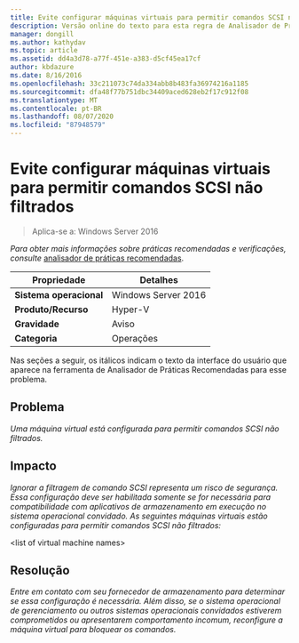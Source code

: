```yaml
---
title: Evite configurar máquinas virtuais para permitir comandos SCSI não filtrados
description: Versão online do texto para esta regra de Analisador de Práticas Recomendadas.
manager: dongill
ms.author: kathydav
ms.topic: article
ms.assetid: dd4a3d78-a77f-451e-a383-d5cf45ea17cf
author: kbdazure
ms.date: 8/16/2016
ms.openlocfilehash: 33c211073c74da334abb8b483fa36974216a1185
ms.sourcegitcommit: dfa48f77b751dbc34409aced628eb2f17c912f08
ms.translationtype: MT
ms.contentlocale: pt-BR
ms.lasthandoff: 08/07/2020
ms.locfileid: "87948579"
---
```

# <a name="avoid-configuring-virtual-machines-to-allow-unfiltered-scsi-commands"></a>Evite configurar máquinas virtuais para permitir comandos SCSI não filtrados

>Aplica-se a: Windows Server 2016



*Para obter mais informações sobre práticas recomendadas e verificações, consulte* [analisador de práticas recomendadas](https://go.microsoft.com/fwlink/?LinkId=122786).

|Propriedade|Detalhes|
|-|-|
|**Sistema operacional**|Windows Server 2016|
|**Produto/Recurso**|Hyper-V|
|**Gravidade**|Aviso|
|**Categoria**|Operações|

Nas seções a seguir, os itálicos indicam o texto da interface do usuário que aparece na ferramenta de Analisador de Práticas Recomendadas para esse problema.

## <a name="issue"></a>Problema

*Uma máquina virtual está configurada para permitir comandos SCSI não filtrados.*

## <a name="impact"></a>Impacto

*Ignorar a filtragem de comando SCSI representa um risco de segurança. Essa configuração deve ser habilitada somente se for necessária para compatibilidade com aplicativos de armazenamento em execução no sistema operacional convidado. As seguintes máquinas virtuais estão configuradas para permitir comandos SCSI não filtrados:*

\<list of virtual machine names>

## <a name="resolution"></a>Resolução

*Entre em contato com seu fornecedor de armazenamento para determinar se essa configuração é necessária. Além disso, se o sistema operacional de gerenciamento ou outros sistemas operacionais convidados estiverem comprometidos ou apresentarem comportamento incomum, reconfigure a máquina virtual para bloquear os comandos.*



